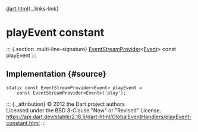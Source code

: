 [dart:html](../../dart-html/dart-html-library){._links-link}

playEvent constant
==================

::: {.section .multi-line-signature}
[EventStreamProvider](../eventstreamprovider-class)\<[Event](../event-class)\>
const playEvent
:::

Implementation {#source}
--------------

``` {.language-dart data-language="dart"}
static const EventStreamProvider<Event> playEvent =
    const EventStreamProvider<Event>('play');
```

::: {._attribution}
© 2012 the Dart project authors\
Licensed under the BSD 3-Clause \"New\" or \"Revised\" License.\
<https://api.dart.dev/stable/2.18.5/dart-html/GlobalEventHandlers/playEvent-constant.html>
:::
